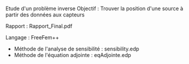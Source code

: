 Etude d'un problème inverse
Objectif : Trouver la position d'une source à partir des données aux capteurs

Rapport : Rapport_Final.pdf

Langage : FreeFem++

- Méthode de l'analyse de sensibilité : sensibility.edp
- Méthode de l'équation adjointe : eqAdjointe.edp

